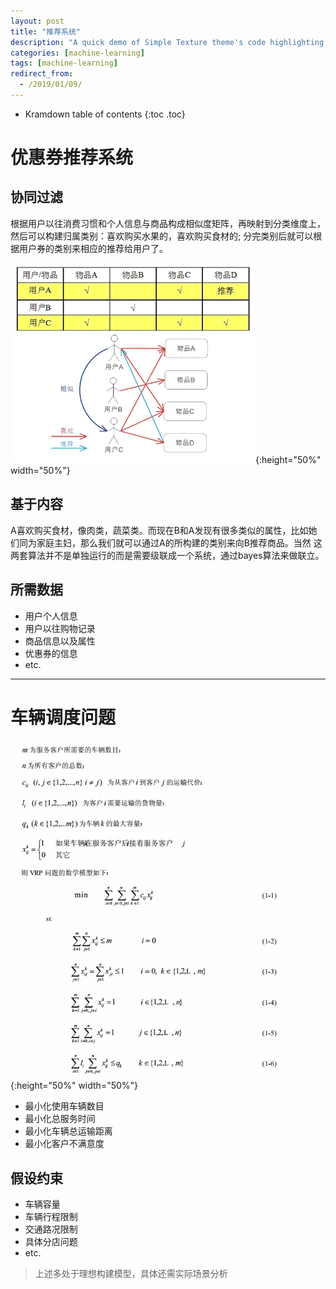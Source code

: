 ```yaml
---
layout: post
title: "推荐系统"
description: "A quick demo of Simple Texture theme's code highlighting features"
categories: [machine-learning]
tags: [machine-learning]
redirect_from:
  - /2019/01/09/
---
```


* Kramdown table of contents
{:toc .toc}

# 优惠券推荐系统


## 协同过滤
根据用户以往消费习惯和个人信息与商品构成相似度矩阵，再映射到分类维度上，然后可以构建归属类别：喜欢购买水果的，喜欢购买食材的;
分完类别后就可以根据用户券的类别来相应的推荐给用户了。

![alt text](/assets/attached/pic47.PNG "hmm"){:height="50%" width="50%"}


## 基于内容
A喜欢购买食材，像肉类，蔬菜类。而现在B和A发现有很多类似的属性，比如她们同为家庭主妇，那么我们就可以通过A的所构建的类别来向B推荐商品。当然
这两套算法并不是单独运行的而是需要级联成一个系统，通过bayes算法来做联立。

## 所需数据
* 用户个人信息
* 用户以往购物记录
* 商品信息以及属性
* 优惠券的信息
* etc.

***

# 车辆调度问题
![alt text](/assets/attached/pic48.PNG "hmm"){:height="50%" width="50%"}

* 最小化使用车辆数目
* 最小化总服务时间
* 最小化车辆总运输距离
* 最小化客户不满意度

## 假设约束
* 车辆容量
* 车辆行程限制
* 交通路况限制
* 具体分店问题
* etc.

> 上述多处于理想构建模型，具体还需实际场景分析
